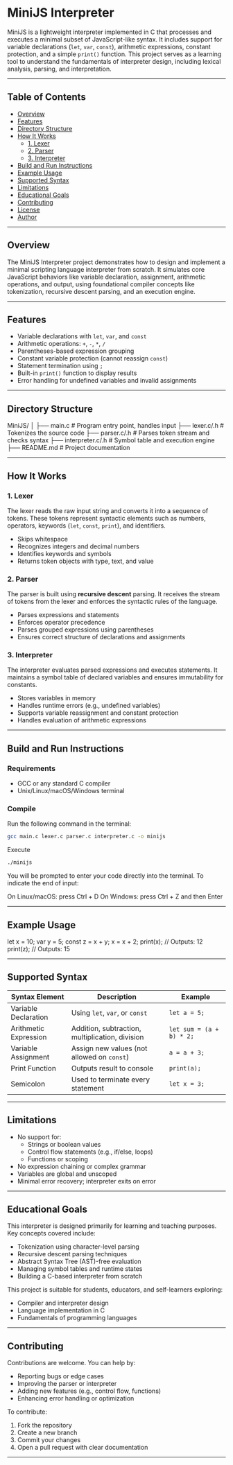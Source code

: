 # MiniJS Interpreter

MiniJS is a lightweight interpreter implemented in C that processes and executes a minimal subset of JavaScript-like syntax. It includes support for variable declarations (`let`, `var`, `const`), arithmetic expressions, constant protection, and a simple `print()` function. This project serves as a learning tool to understand the fundamentals of interpreter design, including lexical analysis, parsing, and interpretation.

---

## Table of Contents

- [Overview](#overview)
- [Features](#features)
- [Directory Structure](#directory-structure)
- [How It Works](#how-it-works)
  - [1. Lexer](#1-lexer)
  - [2. Parser](#2-parser)
  - [3. Interpreter](#3-interpreter)
- [Build and Run Instructions](#build-and-run-instructions)
- [Example Usage](#example-usage)
- [Supported Syntax](#supported-syntax)
- [Limitations](#limitations)
- [Educational Goals](#educational-goals)
- [Contributing](#contributing)
- [License](#license)
- [Author](#author)

---

## Overview

The MiniJS Interpreter project demonstrates how to design and implement a minimal scripting language interpreter from scratch. It simulates core JavaScript behaviors like variable declaration, assignment, arithmetic operations, and output, using foundational compiler concepts like tokenization, recursive descent parsing, and an execution engine.

---

## Features

- Variable declarations with `let`, `var`, and `const`
- Arithmetic operations: `+`, `-`, `*`, `/`
- Parentheses-based expression grouping
- Constant variable protection (cannot reassign `const`)
- Statement termination using `;`
- Built-in `print()` function to display results
- Error handling for undefined variables and invalid assignments

---

## Directory Structure

MiniJS/
│
├── main.c # Program entry point, handles input
├── lexer.c/.h # Tokenizes the source code
├── parser.c/.h # Parses token stream and checks syntax
├── interpreter.c/.h # Symbol table and execution engine
├── README.md # Project documentation

---

## How It Works

### 1. Lexer

The lexer reads the raw input string and converts it into a sequence of tokens. These tokens represent syntactic elements such as numbers, operators, keywords (`let`, `const`, `print`), and identifiers.

- Skips whitespace
- Recognizes integers and decimal numbers
- Identifies keywords and symbols
- Returns token objects with type, text, and value

### 2. Parser

The parser is built using **recursive descent** parsing. It receives the stream of tokens from the lexer and enforces the syntactic rules of the language.

- Parses expressions and statements
- Enforces operator precedence
- Parses grouped expressions using parentheses
- Ensures correct structure of declarations and assignments

### 3. Interpreter

The interpreter evaluates parsed expressions and executes statements. It maintains a symbol table of declared variables and ensures immutability for constants.

- Stores variables in memory
- Handles runtime errors (e.g., undefined variables)
- Supports variable reassignment and constant protection
- Handles evaluation of arithmetic expressions

---

## Build and Run Instructions

### Requirements

- GCC or any standard C compiler
- Unix/Linux/macOS/Windows terminal

### Compile

Run the following command in the terminal:

```bash
gcc main.c lexer.c parser.c interpreter.c -o minijs
```
Execute
```bash
./minijs 
```
You will be prompted to enter your code directly into the terminal. To indicate the end of input:

On Linux/macOS: press Ctrl + D
On Windows: press Ctrl + Z and then Enter

---

## Example Usage

let x = 10;
var y = 5;
const z = x + y;
x = x + 2;
print(x);        // Outputs: 12
print(z);        // Outputs: 15

---

## Supported Syntax

| Syntax Element        | Description                                     | Example                  |
| --------------------- | ----------------------------------------------- | ------------------------ |
| Variable Declaration  | Using `let`, `var`, or `const`                  | `let a = 5;`             |
| Arithmetic Expression | Addition, subtraction, multiplication, division | `let sum = (a + b) * 2;` |
| Variable Assignment   | Assign new values (not allowed on `const`)      | `a = a + 3;`             |
| Print Function        | Outputs result to console                       | `print(a);`              |
| Semicolon             | Used to terminate every statement               | `let x = 3;`             |

---

## Limitations

- No support for:
    - Strings or boolean values
    - Control flow statements (e.g., if/else, loops)
    - Functions or scoping
- No expression chaining or complex grammar
- Variables are global and unscoped
- Minimal error recovery; interpreter exits on error

---

## Educational Goals
This interpreter is designed primarily for learning and teaching purposes. Key concepts covered include:

- Tokenization using character-level parsing
- Recursive descent parsing techniques
- Abstract Syntax Tree (AST)-free evaluation
- Managing symbol tables and runtime states
- Building a C-based interpreter from scratch

This project is suitable for students, educators, and self-learners exploring:

- Compiler and interpreter design
- Language implementation in C
- Fundamentals of programming languages

---

## Contributing 

Contributions are welcome. You can help by:

- Reporting bugs or edge cases
- Improving the parser or interpreter
- Adding new features (e.g., control flow, functions)
- Enhancing error handling or optimization

To contribute:

1. Fork the repository
2. Create a new branch
3. Commit your changes
4. Open a pull request with clear documentation

---

